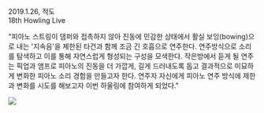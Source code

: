 2019.1.26, 적도<br>
18th Howling Live

"피아노 스트링이 댐퍼와 접촉하지 않아 진동에 민감한 상태에서 활실 보잉(bowing)으로 내는 '지속음'을 제한된 타건과 함께 조금 긴 호흡으로 연주한다. 연주방식으로 소리를 탐색하고 이를 통해 자연스럽게 형성되는 구성을 모색한다. 작은방에서 듣게 될 연주는 픽업과 앰프로 피아노의 진동을 더 가깝게, 길게 드러내도록 돕고 결과적으로 미묘하게 변화한 피아노 소리 경험을 만들고자 한다. 연주자 자신에게 피아노 연주 방식에 제한과 변화를 시도를 해보고자 이번 하울링에 참여하게 되었다." 

<img src="../img/howling_jiyeonkim_pic.png"><br>




